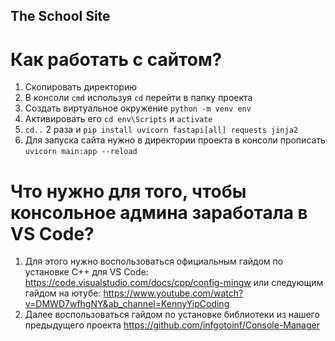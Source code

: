 ## The School Site
# Как работать с сайтом?
1. Скопировать директорию
2. В консоли ```cmd``` используя ```cd``` перейти в папку проекта
3. Создать виртуальное окружение ```python -m venv env```
4. Активировать его ```cd env\Scripts``` и ```activate```
5. ```cd..``` 2 раза и ```pip install uvicorn fastapi[all] requests jinja2```
6. Для запуска сайта нужно в директории проекта в консоли прописать ```uvicorn main:app --reload```
# Что нужно для того, чтобы консольное админа заработала в VS Code?
1. Для этого нужно воспользоваться официальным гайдом по установке C++ для VS Code: https://code.visualstudio.com/docs/cpp/config-mingw или следующим гайдом на ютубе: https://www.youtube.com/watch?v=DMWD7wfhgNY&ab_channel=KennyYipCoding
2. Далее воспользоваться гайдом по установке библиотеки из нашего предыдущего проекта https://github.com/infgotoinf/Console-Manager
